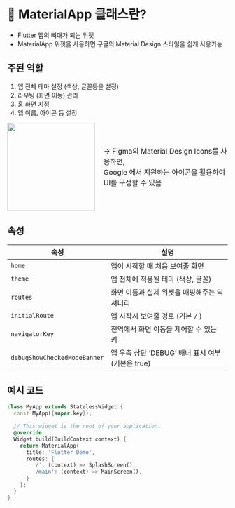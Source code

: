 # 📱 MaterialApp 클래스란?

- Flutter 앱의 뼈대가 되는 위젯
- MaterialApp 위젯을 사용하면 구글의 Material Design 스타일을 쉽게 사용가능

## 주된 역할

1. 앱 전체 테마 설정 (색상, 글꼴등을 설정)
2. 라우팅 (화면 이동) 관리 
3. 홈 화면 지정
4. 앱 이름, 아이콘 등 설정

<div style="display: flex; align-items: center; justify-content: center;">
  <!-- 이미지 영역 -->
  <div>
    <img src="https://velog.velcdn.com/images/woojin-devv/post/b4941a8b-c5b3-4053-b56d-a0fb65ef076a/image.png" width="200" />
  </div>

  <!-- 설명글 영역 -->
  <div style="margin-left: 20px; max-width: 400px;">
    <p style="font-size: 16px; line-height: 1.5;">
-> Figma의 Material Design Icons를 사용하면, 
      <br>Google 에서 지원하는 아이콘을 활용하여 UI를 구성할 수 있음
    </p>
  </div>
</div>

## 속성 

| 속성 | 설명 |
| --- | --- |
| `home` | 앱이 시작할 때 처음 보여줄 화면  |
| `theme` | 앱 전체에 적용될 테마 (색상, 글꼴) |
| `routes` | 화면 이름과 실제 위젯을 매핑해주는 딕셔너리 |
| `initialRoute` | 앱 시작시 보여줄 경로 (기본 `/` ) |
| `navigatorKey` | 전역에서 화면 이동을 제어할 수 있는 키 |
| `debugShowCheckedModeBanner` | 앱 우측 상단 ‘DEBUG’ 배너 표시 여부 (기본은 true) |


## 예시 코드 
```dart
class MyApp extends StatelessWidget {
  const MyApp({super.key});

  // This widget is the root of your application.
  @override
  Widget build(BuildContext context) {
    return MaterialApp(
      title: 'Flutter Demo',
      routes: {
        '/': (context) => SplashScreen(),
        '/main': (context) => MainScreen(),
      }
    );
  }
}

```

